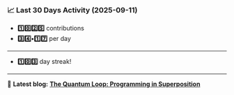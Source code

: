 <!--START_STATS-->
### 📈 Last 30 Days Activity (2025-09-11)  
- **1️⃣0️⃣2️⃣5️⃣** contributions  
- **3️⃣4️⃣•1️⃣7️⃣** per day
---
- **1️⃣0️⃣3️⃣** day streak!
---
📝 **Latest blog:** [**The Quantum Loop: Programming in Superposition**](https://andriak.com/blog/quantum-loop)
<!--END_STATS-->
